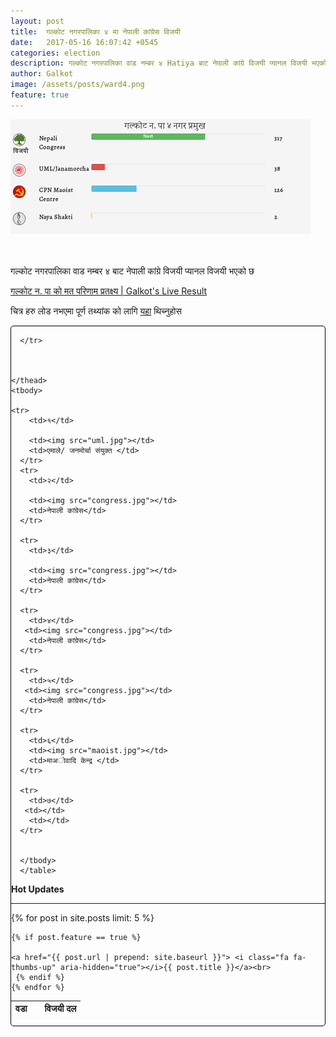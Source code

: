 ```yaml
---
layout: post
title:  गल्कोट नगरपालिका ४ मा नेपाली कांग्रेस विजयी
date:   2017-05-16 16:07:42 +0545
categories: election
description: गल्कोट नगरपालिका वाड नम्बर ४ Hatiya बाट नेपाली कांग्रे विजयी प्यानल विजयी भएको छ  ...| ३
author: Galkot
image: /assets/posts/ward4.png
feature: true
---
```


<img src="/assets/posts/ward4.png" alt="hemanta">
<br>


<br><br>
गल्कोट नगरपालिका वाड नम्बर ४ बाट नेपाली कांग्रे विजयी प्यानल विजयी भएको छ 

<a href="/election"> गल्कोट न. पा को मत परिणाम प्रतक्ष्य | Galkot's Live Result</a>

चित्र हरु लोड नभएमा पूर्ण तथ्यांक को लागि <a href="/election">यहा</a> थिच्नुहोस  

<div style="border: 0.5px solid black; border-radius: 5px;" class="alert-alert-success">	 

<div class="row">
  <div class="col-md-6">
    <table class="table table-hover table-bordered">
    <thead>
    <tr>
        <th>वडा </th>
        <th></th>
        <th>विजयी दल </th>
        
      </tr>
    

      
    </thead>
    <tbody>

    <tr>
        <td>१</td>
       
        <td><img src="uml.jpg"></td>
        <td>एमाले/ जनमोर्चा संयुक्त </td>
      </tr>
      <tr>
        <td>२</td>
       
        <td><img src="congress.jpg"></td>
        <td>नेपाली कांग्रेस</td>
      </tr>

      <tr>
        <td>३</td>
       
        <td><img src="congress.jpg"></td>
        <td>नेपाली कांग्रेस</td>
      </tr>

      <tr>
        <td>४</td>
       <td><img src="congress.jpg"></td>
        <td>नेपाली कांग्रेस</td>
      </tr>

      <tr>
        <td>५</td>
       <td><img src="congress.jpg"></td>
        <td>नेपाली कांग्रेस</td>
      </tr>

      <tr>
        <td>६</td>
        <td><img src="maoist.jpg"></td>
        <td>माअाेवादि केन्द्र </td>
      </tr>

      <tr>
        <td>७</td>
       <td></td>
        <td></td>
      </tr>
       

      </tbody>
      </table>
 </div>

  <div class="col-md-6 alert-alert-danger">
  <b><i class="fa fa-fire" aria-hidden="true"></i>Hot Updates</b> <br><hr>

  {% for post in site.posts limit: 5 %}

    {% if post.feature == true %}

    <a href="{{ post.url | prepend: site.baseurl }}"> <i class="fa fa-thumbs-up" aria-hidden="true"></i>{{ post.title }}</a><br>
     {% endif %}
    {% endfor %}
  </div>
</div>
</div>
